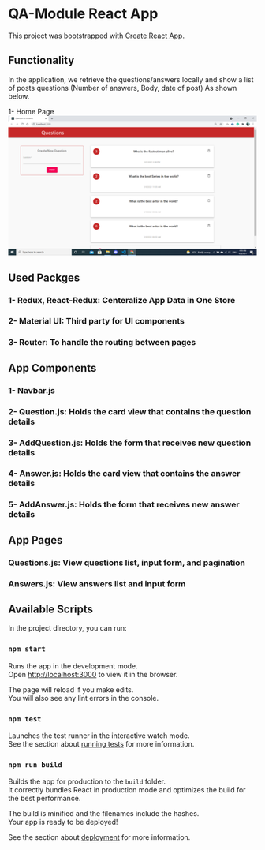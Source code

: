 # QA-Module React App

This project was bootstrapped with [Create React App](https://github.com/facebook/create-react-app).

## Functionality

In the application, we retrieve the questions/answers locally and show a list of posts questions (Number of answers, Body, date of post) As shown below. 

1- Home Page
![alt text](https://github.com/hossamalaa69/QA-Task-React/blob/snapshots/1-Home.png?raw=true)



## Used Packges

### 1- Redux, React-Redux: Centeralize App Data in One Store
### 2- Material UI: Third party for UI components
### 3- Router: To handle the routing between pages

## App Components

### 1- Navbar.js 
### 2- Question.js: Holds the card view that contains the question details
### 3- AddQuestion.js: Holds the form that receives new question details
### 4- Answer.js: Holds the card view that contains the answer details
### 5- AddAnswer.js: Holds the form that receives new answer details


## App Pages
### Questions.js: View questions list, input form, and pagination 
### Answers.js: View answers list and input form


## Available Scripts

In the project directory, you can run:

### `npm start`

Runs the app in the development mode.\
Open [http://localhost:3000](http://localhost:3000) to view it in the browser.

The page will reload if you make edits.\
You will also see any lint errors in the console.

### `npm test`

Launches the test runner in the interactive watch mode.\
See the section about [running tests](https://facebook.github.io/create-react-app/docs/running-tests) for more information.

### `npm run build`

Builds the app for production to the `build` folder.\
It correctly bundles React in production mode and optimizes the build for the best performance.

The build is minified and the filenames include the hashes.\
Your app is ready to be deployed!

See the section about [deployment](https://facebook.github.io/create-react-app/docs/deployment) for more information.

